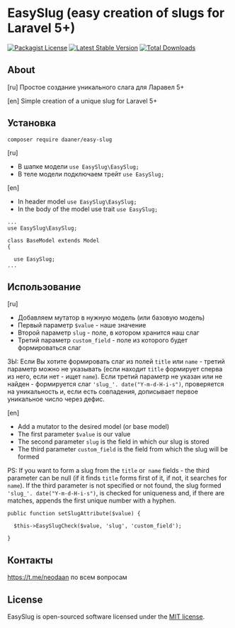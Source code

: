 # EasySlug (easy creation of slugs for Laravel 5+)
[![Packagist License](https://poser.pugx.org/daaner/easy-slug/license.png)](http://choosealicense.com/licenses/mit/)
[![Latest Stable Version](https://poser.pugx.org/daaner/easy-slug/v/stable)](https://packagist.org/packages/daaner/easy-slug)
[![Total Downloads](https://poser.pugx.org/daaner/easy-slug/downloads)](https://packagist.org/packages/daaner/easy-slug)

## About
[ru] Простое создание уникального слага для Ларавел 5+

[en] Simple creation of a unique slug for Laravel 5+

## Установка

`composer require daaner/easy-slug`

[ru]
- В шапке модели `use EasySlug\EasySlug;`
- В теле модели подключаем трейт `use EasySlug;`

[en]
- In header model `use EasySlug\EasySlug;`
- In the body of the model use trait `use EasySlug;`


```
...
use EasySlug\EasySlug;

class BaseModel extends Model
{

  use EasySlug;
...  
```

## Использование

[ru]
- Добавляем мутатор в нужную модель (или базовую модель)
- Первый параметр `$value` - наше значение
- Второй параметр `slug` - поле, в котором хранится наш слаг
- Третий параметр `custom_field` - поле из которого будет формироваться слаг

ЗЫ: Если Вы хотите формировать слаг из полей `title` или `name` - третий параметр можно не указывать (если находит `title` формирует сперва из него, если нет - ищет `name`). Если третий параметр не указан или не найден - формируется слаг `'slug_'. date("Y-m-d-H-i-s")`, проверяется на уникальность и, если есть совпадения, дописывает первое уникальное число через дефис.


[en]
- Add a mutator to the desired model (or base model)
- The first parameter `$value` is our value
- The second parameter `slug` is the field in which our slug is stored
- The third parameter `custom_field` is the field from which the slug will be formed

PS: If you want to form a slug from the `title` or` name` fields - the third parameter can be null (if it finds `title` forms first of it, if not, it searches for` name`). If the third parameter is not specified or not found, the slug formed `'slug_'. date("Y-m-d-H-i-s")`, is checked for uniqueness and, if there are matches, appends the first unique number with a hyphen.


```
public function setSlugAttribute($value) {

  $this->EasySlugCheck($value, 'slug', 'custom_field');

}
```


## Контакты
https://t.me/neodaan по всем вопросам


## License
EasySlug is open-sourced software licensed under the [MIT license](http://opensource.org/licenses/MIT).
